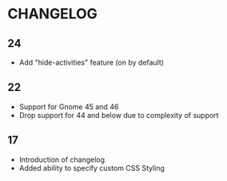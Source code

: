 # CHANGELOG

## 24

- Add "hide-activities" feature (on by default)


## 22

- Support for Gnome 45 and 46
- Drop support for 44 and below due to complexity of support

## 17

- Introduction of changelog
- Added ability to specify custom CSS Styling
